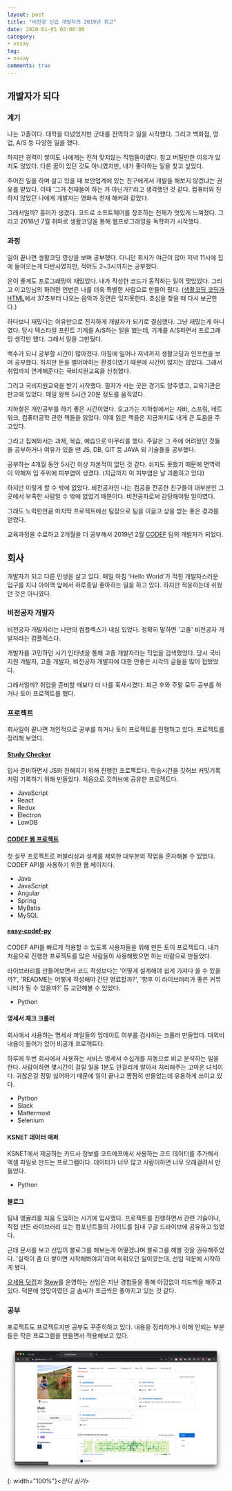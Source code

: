 ```yaml
---
layout: post
title: "비전공 신입 개발자의 2019년 회고"
date: 2020-01-05 02:00:00
category: 
- essay
tag: 
- essay
comments: true
---
```


## 개발자가 되다
### 계기
나는 고졸이다. 대학을 다녔었지만 군대를 전역하고 일을 시작했다. 그리고 백화점, 영업, A/S 등 다양한 일을 했다.

하지만 경력이 쌓여도 나에게는 전혀 맞지않는 직업들이였다. 참고 버틸만한 이유가 있지도 않았다. 다른 꿈이 있던 것도 아니였지만, 내가 좋아하는 일을 찾고 싶었다.

주어진 일을 하며 살고 있을 때 보안업계에 있는 친구에게서 개발을 해보지 않겠냐는 권유를 받았다. 이때 '그거 천재들이 하는 거 아닌가?'라고 생각했던 것 같다. 컴퓨터와 친하지 않았던 나에게 개발자는 영화속 천재 해커와 같았다.

 그래서일까? 흥미가 생겼다. 코드로 소프트웨어를 창조하는 천재가 멋있게 느껴졌다. 그리고 2018년 7월 취미로 생활코딩을 통해 웹프로그래밍을 독학하기 시작했다.

### 과정
일이 끝나면 생활코딩 영상을 보며 공부했다. 다니던 회사가 야근이 많아 저녁 11시에 집에 들어오는게 다반사였지만, 적어도 2~3시까지는 공부했다.

운이 좋게도 프로그래밍이 재밌었다. 내가 작성한 코드가 동작하는 일이 멋있었다. 그리고 이고잉님의 화려한 언변은 나를 더욱 특별한 사람으로 만들어 줬다.
([생활코딩 코딩과 HTML](https://opentutorials.org/course/3084/18445)에서 37초부터 나오는 음악과 장면은 잊지못한다. 초심을 찾을 때 다시 보곤한다.)

하다보니 재밌다는 이유만으로 진지하게 개발자가 되기로 결심했다. 그냥 재밌는게 아니였다. 당시 텍스타일 프린트 기계를 A/S하는 일을 했는데, 기계를 A/S하면서 프로그래밍 생각만 했다. 그래서 일을 그만뒀다.

백수가 되니 공부할 시간이 많아졌다. 아침에 일어나 저녁까지 생활코딩과 인프런을 보며 공부했다. 하지만 돈을 벌어야하는 환경이였기 때문에 시간이 많지는 않았다. 그래서 취업까지 연계해준다는 국비지원교육을 신청했다.

그리고 국비지원교육을 받기 시작했다. 필자가 사는 곳은 경기도 양주였고, 교육기관은 판교에 있었다. 매일 왕복 5시간 20분 정도를 움직였다.

지하철은 개인공부를 하기 좋은 시간이였다. 오고가는 지하철에서는 자바, 스프링, 네트워크, 컴퓨터공학 관련 책들을 읽었다. 이때 읽은 책들은 지금까지도 내게 큰 도움을 주고있다.

그리고 집에와서는 과제, 복습, 예습으로 마무리를 했다. 주말은 그 주에 어려웠던 것들을 공부하거나 여유가 있을 땐 JS, DB, GIT 등 JAVA 외 기술들을 공부했다. 

공부하는 4개월 동안 5시간 이상 자본적이 없던 것 같다. 쉬지도 못했기 때문에 면역력이 약해져 입 주위에 피부염이 생겼다. (지금까지 이 피부염은 날 괴롭히고 있다)

하지만 이렇게 할 수 밖에 없었다. 비전공자인 나는 컴공을 전공한 친구들이 대부분인 그곳에서 부족한 사람일 수 밖에 없었기 때문이다. 비전공자로써 감당해야될 일이였다.

그래도 노력한만큼 마지막 프로젝트에선 팀장으로 팀을 이끌고 상을 받는 좋은 경과를 얻었다.

교육과정을 수료하고 2개월을 더 공부해서 2019년 2월 [CODEF](https://codef.io) 팀의 개발자가 되었다.


## 회사
개발자가 되고 다른 인생을 살고 있다. 매일 아침 'Hello World'가 적힌 개발자스러운 입구를 지나 아이맥 앞에서 하루종일 좋아하는 일을 하고 있다. 하지만 적응하는데 쉬웠던 것은 아니였다.

### 비전공자 개발자
비전공자 개발자라는 나만의 컴플렉스가 내심 있었다. 정확히 말하면 '고졸' 비전공자 개발자라는 컴플렉스다.

개발자를 고민하던 시기 인터넷을 통해 고졸 개발자라는 직업을 검색했었다. 당시 국비지원 개발자, 고졸 개발자, 비전공자 개발자에 대한 안좋은 시각의 글들을 많이 접했었다.

그래서일까? 취업을 준비할 때보다 더 나를 혹사시켰다. 퇴근 후와 주말 모두 공부를 하거나 토이 프로젝트를 했다.





### 프로젝트
회사일이 끝나면 개인적으로 공부를 하거나 토이 프로젝트를 진행하고 있다. 프로젝트를 정리해 보았다.

#### [Study Checker](https://github.com/dc7303/studyChecker)
입사 준비하면서 JS와 친해지기 위해 진행한 프로젝트다. 학습시간을 깃허브 커밋기록처럼 기록하기 위해 만들었다. 처음으로 깃허브에 공유한 프로젝트다.

- JavaScript
- React
- Redux
- Electron
- LowDB

#### [CODEF 웹 프로젝트](https://codef.io)
첫 실무 프로젝트로 퍼블리싱과 설계를 제외한 대부분의 작업을 혼자해볼 수 있었다. CODEF API를 사용하기 위한 웹 페이지다.

- Java
- JavaScript
- Angular
- Spring
- MyBatis
- MySQL


#### [easy-codef-py](https://github.com/dc7303/easy-codef-py)
CODEF API를 빠르게 적용할 수 있도록 사용자들을 위해 만든 토이 프로젝트다. 내가 처음으로 진행한 프로젝트를 많은 사람들이 사용해봤으면 하는 바람으로 만들었다.

라이브러리를 만들어보면서 코드 작성보다는 '어떻게 설계해야 쉽게 가져다 쓸 수 있을까?', 'README는 어떻게 작성해야 간단 명료할까?', '향후 이 라이브러리가 좋은 커뮤니티가 될 수 있을까?' 등 고민해볼 수 있었다.

- Python

#### 명세서 체크 크롤러
회사에서 사용하는 명세서 파일들의 업데이트 여부를 검사하는 크롤러 만들었다. 대외비 내용이 들어가 있어 비공개 프로젝트다.

하루에 두번 회사에서 사용하는 서비스 명세서 수십개를 자동으로 비교 분석하는 일을 한다. 사람이하면 몇시간이 걸릴 일을 1분도 안걸리게 알아서 처리해주는 고마운 녀석이다. 귀찮은걸 정말 싫어하기 때문에 일이 끝나고 짬짬히 만들었는데 유용하게 쓰이고 있다.

- Python
- Slack
- Mattermost
- Selenium

#### KSNET 데이터 매퍼
KSNET에서 제공하는 카드사 정보를 코드에프에서 사용하는 코드 데이터를 추가해서 엑셀 파일로 만드는 프로그램이다. 데이터가 너무 많고 사람이하면 너무 오래걸려서 만들었다. 

- Python


#### 블로그
팀내 앵귤러를 처음 도입하는 시기에 입사했다. 프로젝트를 진행하면서 관련 기술이나, 직접 만든 라이브러리 또는 컴포넌트들의 가이드를 팀내 구글 드라이브에 공유하고 있었다.

근데 문서를 보고 선임이 블로그를 해보는게 어떻겠냐며 블로그를 해볼 것을 권유해주었다. '실력이 좀 더 쌓이면 시작해봐야지'라며 미뤄오던 일이였는데, 선임 덕분에 시작하게 됐다.

[오세용 닷컴](http://ohseyong.com/)과 [Stew](http://stew.or.kr/)를 운영하는 선임은 지난 경험들을 통해 아낌없이 피드백을 해주고 있다. 덕분에 엉망이였던 글 솜씨가 조금씩은 좋아지고 있는 것 같다.

### 공부
프로젝트도 프로젝트지만 공부도 꾸준히하고 있다. 내용을 정리하거나 이해 안되는 부분들은 작은 프로그램을 만들면서 적용해보고 있다.

![myGit](/assets/images/post/myFirstYear-myGit.png){: width="100%"}*\<잔디 심기\>*